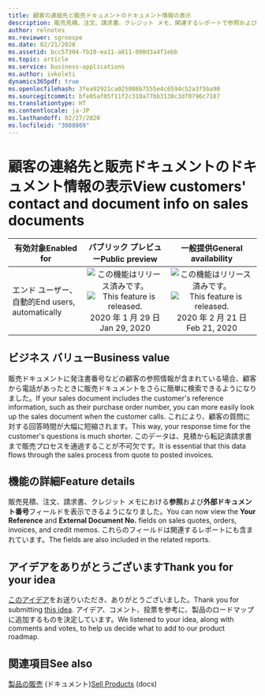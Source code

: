 ```yaml
---
title: 顧客の連絡先と販売ドキュメントのドキュメント情報の表示
description: 販売見積、注文、請求書、クレジット メモ、関連するレポートで参照および外部ドキュメント番号用のフィールドを利用できます。
author: relnotes
ms.reviewer: sgroespe
ms.date: 02/21/2020
ms.assetid: bcc57304-fb10-ea11-a811-000d3a4f1ebb
ms.topic: article
ms.service: business-applications
ms.author: ivkoleti
dynamics365pdf: true
ms.openlocfilehash: 3fea92921ca025086b7555e4c6594c52a3f5ba90
ms.sourcegitcommit: bfe05af05f11f2c318a77bb3138c3df0796c7187
ms.translationtype: HT
ms.contentlocale: ja-JP
ms.lasthandoff: 02/27/2020
ms.locfileid: "3088869"
---
```

# <a name="view-customers-contact-and-document-info-on-sales-documents"></a><span data-ttu-id="98b1d-103">顧客の連絡先と販売ドキュメントのドキュメント情報の表示</span><span class="sxs-lookup"><span data-stu-id="98b1d-103">View customers' contact and document info on sales documents</span></span>


| <span data-ttu-id="98b1d-104">有効対象</span><span class="sxs-lookup"><span data-stu-id="98b1d-104">Enabled for</span></span>    |  <span data-ttu-id="98b1d-105">パブリック プレビュー</span><span class="sxs-lookup"><span data-stu-id="98b1d-105">Public preview</span></span> | <span data-ttu-id="98b1d-106">一般提供</span><span class="sxs-lookup"><span data-stu-id="98b1d-106">General availability</span></span> | 
| ---------- | :----------: |:----------: |
|<span data-ttu-id="98b1d-107">エンド ユーザー、自動的</span><span class="sxs-lookup"><span data-stu-id="98b1d-107">End users, automatically</span></span>|<span data-ttu-id="98b1d-108">![この機能はリリース済みです。](/dynamics365-release-plan/media/green-checkmark.png "この機能はリリース済みです。")</span><span class="sxs-lookup"><span data-stu-id="98b1d-108">![This feature is released.](/dynamics365-release-plan/media/green-checkmark.png "This feature is released.")</span></span> <span data-ttu-id="98b1d-109">2020 年 1 月 29 日</span><span class="sxs-lookup"><span data-stu-id="98b1d-109">Jan 29, 2020</span></span>| <span data-ttu-id="98b1d-110">![この機能はリリース済みです。](/dynamics365-release-plan/media/green-checkmark.png "この機能はリリース済みです。")</span><span class="sxs-lookup"><span data-stu-id="98b1d-110">![This feature is released.](/dynamics365-release-plan/media/green-checkmark.png "This feature is released.")</span></span> <span data-ttu-id="98b1d-111">2020 年 2 月 21 日</span><span class="sxs-lookup"><span data-stu-id="98b1d-111">Feb 21, 2020</span></span>|


## <a name="business-value"></a><span data-ttu-id="98b1d-112">ビジネス バリュー</span><span class="sxs-lookup"><span data-stu-id="98b1d-112">Business value</span></span>
<!-- bv start -->
<span data-ttu-id="98b1d-113">販売ドキュメントに発注書番号などの顧客の参照情報が含まれている場合、顧客から電話があったときに販売ドキュメントをさらに簡単に検索できるようになりました。</span><span class="sxs-lookup"><span data-stu-id="98b1d-113">If your sales document includes the customer's reference information, such as their purchase order number, you can more easily look up the sales document when the customer calls.</span></span> <span data-ttu-id="98b1d-114">これにより、顧客の質問に対する回答時間が大幅に短縮されます。</span><span class="sxs-lookup"><span data-stu-id="98b1d-114">This way, your response time for the customer's questions is much shorter.</span></span> <span data-ttu-id="98b1d-115">このデータは、見積から転記済請求書まで販売プロセスを通過することが不可欠です。</span><span class="sxs-lookup"><span data-stu-id="98b1d-115">It is essential that this data flows through the sales process from quote to posted invoices.</span></span>
<!-- bv end -->



## <a name="feature-details"></a><span data-ttu-id="98b1d-116">機能の詳細</span><span class="sxs-lookup"><span data-stu-id="98b1d-116">Feature details</span></span>
<!--feature detail start -->
<span data-ttu-id="98b1d-117">販売見積、注文、請求書、クレジット メモにおける**参照**および**外部ドキュメント番号**フィールドを表示できるようになりました。</span><span class="sxs-lookup"><span data-stu-id="98b1d-117">You can now view the **Your Reference** and **External Document No.** fields on sales quotes, orders, invoices, and credit memos.</span></span> <span data-ttu-id="98b1d-118">これらのフィールドは関連するレポートにも含まれています。</span><span class="sxs-lookup"><span data-stu-id="98b1d-118">The fields are also included in the related reports.</span></span>
<!--feature detail end -->









## <a name="thank-you-for-your-idea"></a><span data-ttu-id="98b1d-119">アイデアをありがとうございます</span><span class="sxs-lookup"><span data-stu-id="98b1d-119">Thank you for your idea</span></span>
<span data-ttu-id="98b1d-120">[このアイデア](https://experience.dynamics.com/ideas/idea/?ideaid=980c30b2-6c31-e911-9461-0003ff68cf1c)をお送りいただき、ありがとうございました。</span><span class="sxs-lookup"><span data-stu-id="98b1d-120">Thank you for submitting [this idea](https://experience.dynamics.com/ideas/idea/?ideaid=980c30b2-6c31-e911-9461-0003ff68cf1c).</span></span> <span data-ttu-id="98b1d-121">アイデア、コメント、投票を参考に、製品のロードマップに追加するものを決定しています。</span><span class="sxs-lookup"><span data-stu-id="98b1d-121">We listened to your idea, along with comments and votes, to help us decide what to add to our product roadmap.</span></span>

## <a name="see-also"></a><span data-ttu-id="98b1d-122">関連項目</span><span class="sxs-lookup"><span data-stu-id="98b1d-122">See also</span></span>

<span data-ttu-id="98b1d-123">[製品の販売](https://docs.microsoft.com/dynamics365/business-central/sales-how-sell-products) (ドキュメント)</span><span class="sxs-lookup"><span data-stu-id="98b1d-123">[Sell Products](https://docs.microsoft.com/dynamics365/business-central/sales-how-sell-products) (docs)</span></span>
